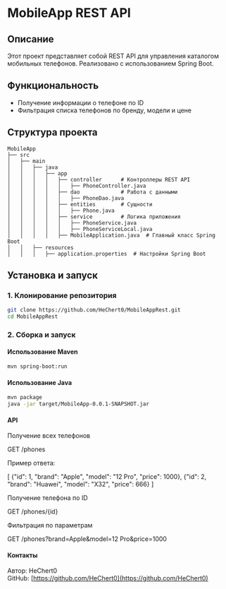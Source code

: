 # MobileApp REST API

## Описание
Этот проект представляет собой REST API для управления каталогом мобильных телефонов. Реализовано с использованием Spring Boot.

## Функциональность
- Получение информации о телефоне по ID
- Фильтрация списка телефонов по бренду, модели и цене

## Структура проекта
```
MobileApp
├── src
│   ├── main
│   │   ├── java
│   │   │   ├── app
│   │   │   │   ├── controller      # Контроллеры REST API
│   │   │   │   │   ├── PhoneController.java
│   │   │   │   ├── dao             # Работа с данными
│   │   │   │   │   ├── PhoneDao.java
│   │   │   │   ├── entities        # Сущности
│   │   │   │   │   ├── Phone.java
│   │   │   │   ├── service         # Логика приложения
│   │   │   │   │   ├── PhoneService.java
│   │   │   │   │   ├── PhoneServiceLocal.java
│   │   │   │   ├── MobileApplication.java  # Главный класс Spring Boot
│   │   ├── resources
│   │   │   ├── application.properties  # Настройки Spring Boot
```

## Установка и запуск

### 1. Клонирование репозитория
```sh
git clone https://github.com/HeChert0/MobileAppRest.git
cd MobileAppRest
```

### 2. Сборка и запуск

#### Использование Maven
```sh
mvn spring-boot:run
```

#### Использование Java
```sh
mvn package
java -jar target/MobileApp-0.0.1-SNAPSHOT.jar
```

#### API

Получение всех телефонов

GET /phones

Пример ответа:

[
    {"id": 1, "brand": "Apple", "model": "12 Pro", "price": 1000},
    {"id": 2, "brand": "Huawei", "model": "X32", "price": 666}
]

Получение телефона по ID

GET /phones/{id}

Фильтрация по параметрам

GET /phones?brand=Apple&model=12 Pro&price=1000

#### Контакты
Автор: HeChert0  
GitHub: [https://github.com/HeChert0](https://github.com/HeChert0)

